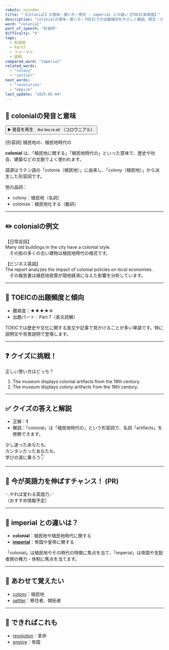 ```yaml
---
robots: noindex
title: "【colonial】の意味・使い方・例文 ― imperial との違い【TOEIC英単語】"
description: "colonialの意味・使い方・TOEICでの出題傾向をやさしく解説。例文・クイズ付きでimperialとの違いもわかりやすく学べます。"
word: "colonial"
part_of_speech: "形容詞"
difficulty: "4"
tags:
  - 形容詞
  - Part7
  - フォーマル
  - 説明
compared_word: "imperial"
related_words:
  - "colony"
  - "settler"
next_words:
  - "revolution"
  - "empire"
last_update: "2025-05-04"
---
```


## 🔰 colonialの発音と意味

<button class="play-audio" onclick="playTTS('colonial')">
  <span class="play-audio-main">
    ▶️ 発音を再生　/kəˈloʊ.ni.əl/
  </span>
  <span class="play-audio-sub">
    （コロウニアル）
  </span>
</button>

[形容詞] 植民地の、植民地時代の

**colonial** は、「植民地に関する」「植民地時代の」といった意味で、歴史や社会、建築などの文脈でよく使われます。

語源はラテン語の「colonia（植民地）」に由来し、「colony（植民地）」から派生した形容詞です。

他の品詞：  
- colony：植民地（名詞）
- colonize：植民地化する（動詞）

---

## ✏️ colonialの例文

【日常会話】  
Many old buildings in the city have a colonial style.  
　その街の多くの古い建物は植民地時代の様式です。

【ビジネス英語】  
The report analyzes the impact of colonial policies on local economies.  
　その報告書は植民地政策が現地経済に与えた影響を分析しています。

---

## 🎯 TOEICの出題頻度と傾向

- 難易度：★★★★☆
- 出題パート：Part 7（長文読解）

TOEICでは歴史や文化に関する長文や記事で見かけることが多い単語です。特に説明文や背景説明で登場します。

---

## ❓ クイズに挑戦！

正しい使い方はどっち？

1. The museum displays colonial artifacts from the 18th century.  
2. The museum displays colony artifacts from the 18th century.

---

## ✅ クイズの答えと解説

- 正解：**1**
- 解説：「colonial」は「植民地時代の」という形容詞で、名詞「artifacts」を修飾できます。

少し迷ったあなたも、  
カンタンだったあなたも、  
学びの波に乗ろう👇️

---

## 🚀 今が英語力を伸ばすチャンス！ (PR)

<div class="info-center">
＼やれば変わる英語力／<br>  
（おすすめ情報予定）
</div>

---

## 🤔  imperial との違いは？

- **colonial**：植民地や植民地時代に関する
- **[imperial](/word/imperial/)**：帝国や皇帝に関する

「colonial」は植民地やその時代の特徴に焦点を当て、「imperial」は帝国や支配者側の権力・体制に焦点を当てます。

---

## 🧩 あわせて覚えたい

- [colony](/word/colony/)：植民地
- [settler](/word/settler/)：移住者、開拓者

---

## 📖 できればこれも

- [revolution](/word/revolution/)：革命
- [empire](/word/empire/)：帝国

<!-- cvid: aid01_bid28 -->
